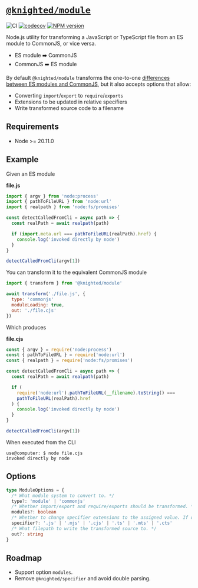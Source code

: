 # [`@knighted/module`](https://www.npmjs.com/package/@knighted/module)

![CI](https://github.com/knightedcodemonkey/module/actions/workflows/ci.yml/badge.svg)
[![codecov](https://codecov.io/gh/knightedcodemonkey/module/graph/badge.svg?token=AjayQQxghy)](https://codecov.io/gh/knightedcodemonkey/module)
[![NPM version](https://img.shields.io/npm/v/@knighted/module.svg)](https://www.npmjs.com/package/@knighted/module)

Node.js utility for transforming a JavaScript or TypeScript file from an ES module to CommonJS, or vice versa.

- ES module ➡️ CommonJS
- CommonJS ➡️ ES module

By default `@knighted/module` transforms the one-to-one [differences between ES modules and CommonJS](https://nodejs.org/api/esm.html#differences-between-es-modules-and-commonjs), but it also accepts options that allow:

- Converting `import`/`export` to `require`/`exports`
- Extensions to be updated in relative specifiers
- Write transformed source code to a filename

## Requirements

- Node >= 20.11.0

## Example

Given an ES module

**file.js**

```js
import { argv } from 'node:process'
import { pathToFileURL } from 'node:url'
import { realpath } from 'node:fs/promises'

const detectCalledFromCli = async path => {
  const realPath = await realpath(path)

  if (import.meta.url === pathToFileURL(realPath).href) {
    console.log('invoked directly by node')
  }
}

detectCalledFromCli(argv[1])
```

You can transform it to the equivalent CommonJS module

```js
import { transform } from '@knighted/module'

await transform('./file.js', {
  type: 'commonjs'
  moduleLoading: true,
  out: './file.cjs'
})
```

Which produces

**file.cjs**

```js
const { argv } = require('node:process')
const { pathToFileURL } = require('node:url')
const { realpath } = require('node:fs/promises')

const detectCalledFromCli = async path => {
  const realPath = await realpath(path)

  if (
    require('node:url').pathToFileURL(__filename).toString() ===
    pathToFileURL(realPath).href
  ) {
    console.log('invoked directly by node')
  }
}

detectCalledFromCli(argv[1])
```

When executed from the CLI

```console
use@computer: $ node file.cjs
invoked directly by node
```

## Options

```ts
type ModuleOptions = {
  /* What module system to convert to. */
  type?: 'module' | 'commonjs'
  /* Whether import/export and require/exports should be transformed. */
  modules?: boolean
  /* Whether to change specifier extensions to the assigned value. If omitted they are left alone. */
  specifier?: '.js' | '.mjs' | '.cjs' | '.ts' | '.mts' | '.cts'
  /* What filepath to write the transformed source to. */
  out?: string
}
```

## Roadmap

- Support option `modules`.
- Remove `@knighted/specifier` and avoid double parsing.
